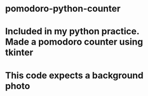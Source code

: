 # pomodoro-python-counter
# Included in my python practice. Made a pomodoro counter using tkinter
# This code expects a background photo
